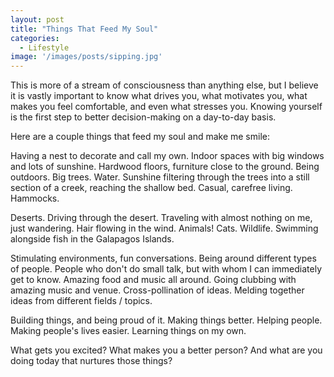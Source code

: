 ```yaml
---
layout: post
title: "Things That Feed My Soul"
categories:
  - Lifestyle
image: '/images/posts/sipping.jpg'
---
```


This is more of a stream of consciousness than anything else, but I believe it is vastly important to know what drives you, what motivates you, what makes you feel comfortable, and even what stresses you. Knowing yourself is the first step to better decision-making on a day-to-day basis.

Here are a couple things that feed my soul and make me smile:

Having a nest to decorate and call my own.  Indoor spaces with big windows and lots of sunshine. Hardwood floors, furniture close to the ground. Being outdoors. Big trees. Water. Sunshine filtering through the trees into a still section of a creek, reaching the shallow bed. Casual, carefree living. Hammocks.

Deserts. Driving through the desert. Traveling with almost nothing on me, just wandering. Hair flowing in the wind. Animals! Cats. Wildlife. Swimming alongside fish in the Galapagos Islands.

Stimulating environments, fun conversations. Being around different types of people. People who don't do small talk, but with whom I can immediately get to know. Amazing food and music all around. Going clubbing with amazing music and venue. Cross-pollination of ideas. Melding together ideas from different fields / topics.

Building things, and being proud of it. Making things better. Helping people. Making people's lives easier. Learning things on my own.

What gets you excited? What makes you a better person? And what are you doing today that nurtures those things?


